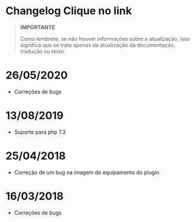 # Changelog Clique no link

>**IMPORTANTE**
>
>Como lembrete, se não houver informações sobre a atualização, isso significa que se trata apenas da atualização da documentação, tradução ou texto

# 26/05/2020

- Correções de bugs

# 13/08/2019

- Suporte para php 7.3

# 25/04/2018

- Correção de um bug na imagem do equipamento do plugin

# 16/03/2018

-  Correções de bugs
